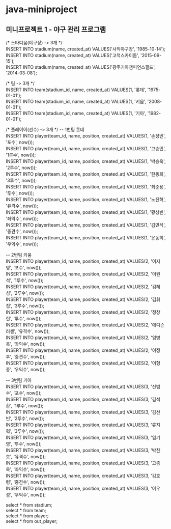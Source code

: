 # java-miniproject
## 미니프로젝트 1 - 야구 관리 프로그램

/* 스타디움(야구장) -> 3개 */ <br>
INSERT INTO stadium(name, created_at) VALUES('사직야구장', '1985-10-14');<br>
INSERT INTO stadium(name, created_at) VALUES('고척스카이돔', '2015-09-15');<br>
INSERT INTO stadium(name, created_at) VALUES('광주기아챔피언스필드', '2014-03-08');<br>


/* 팀 -> 3개 */<br>
INSERT INTO team(stadium_id, name, created_at) VALUES(1, '롯데', '1975-01-01');<br>
INSERT INTO team(stadium_id, name, created_at) VALUES(1, '키움', '2008-01-01');<br>
INSERT INTO team(stadium_id, name, created_at) VALUES(1, '기아', '1982-01-01');<br>


/* 플레이어(선수) -> 3개 */
-- 1번팀 롯데<br>
INSERT INTO player(team_id, name, position, created_at) VALUES(1, '손성빈', '포수', now());<br>
INSERT INTO player(team_id, name, position, created_at) VALUES(1, '고승민', '1루수', now());<br>
INSERT INTO player(team_id, name, position, created_at) VALUES(1, '박승욱', '2루수', now());<br>
INSERT INTO player(team_id, name, position, created_at) VALUES(1, '한동희', '3루수', now());<br>
INSERT INTO player(team_id, name, position, created_at) VALUES(1, '최준용', '투수', now());<br>
INSERT INTO player(team_id, name, position, created_at) VALUES(1, '노진혁', '유격수', now());<br>
INSERT INTO player(team_id, name, position, created_at) VALUES(1, '황성빈', '좌익수', now());<br>
INSERT INTO player(team_id, name, position, created_at) VALUES(1, '김민석', '중견수', now());<br>
INSERT INTO player(team_id, name, position, created_at) VALUES(1, '윤동희', '우익수', now());<br>

-- 2번팀 키움<br>
INSERT INTO player(team_id, name, position, created_at) VALUES(2, '이지영', '포수', now());<br>
INSERT INTO player(team_id, name, position, created_at) VALUES(2, '이원석', '1루수', now());<br>
INSERT INTO player(team_id, name, position, created_at) VALUES(2, '김혜성', '2루수', now());<br>
INSERT INTO player(team_id, name, position, created_at) VALUES(2, '김휘집', '3루수', now());<br>
INSERT INTO player(team_id, name, position, created_at) VALUES(2, '정창헌', '투수', now());<br>
INSERT INTO player(team_id, name, position, created_at) VALUES(2, '에디슨러셀', '유격수', now());<br>
INSERT INTO player(team_id, name, position, created_at) VALUES(2, '임병욱', '좌익수', now());<br>
INSERT INTO player(team_id, name, position, created_at) VALUES(2, '이정후', '중견수', now());<br>
INSERT INTO player(team_id, name, position, created_at) VALUES(2, '이형종', '우익수', now());<br>

-- 3번팀 기아<br>
INSERT INTO player(team_id, name, position, created_at) VALUES(3, '신범수', '포수', now());<br>
INSERT INTO player(team_id, name, position, created_at) VALUES(3, '김석환', '1루수', now());<br>
INSERT INTO player(team_id, name, position, created_at) VALUES(3, '김선빈', '2루수', now());<br>
INSERT INTO player(team_id, name, position, created_at) VALUES(3, '류지혁', '3루수', now());<br>
INSERT INTO player(team_id, name, position, created_at) VALUES(3, '임기영', '투수', now());<br>
INSERT INTO player(team_id, name, position, created_at) VALUES(3, '박찬호', '유격수', now());<br>
INSERT INTO player(team_id, name, position, created_at) VALUES(3, '고종욱', '좌익수', now());<br>
INSERT INTO player(team_id, name, position, created_at) VALUES(3, '김호령', '중견수', now());<br>
INSERT INTO player(team_id, name, position, created_at) VALUES(3, '이우성', '우익수', now());<br>


select * from stadium;<br>
select * from team;<br>
select * from player;<br>
select * from out_player;<br>
